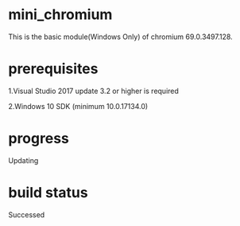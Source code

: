 # mini_chromium
This is the basic module(Windows Only) of chromium 69.0.3497.128. 

# prerequisites
1.Visual Studio 2017 update 3.2 or higher is required

2.Windows 10 SDK (minimum 10.0.17134.0)

# progress
Updating
# build status
Successed
